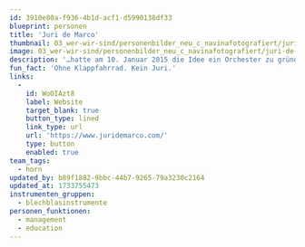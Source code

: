 ```yaml
---
id: 3910e80a-f936-4b1d-acf1-d5990138df33
blueprint: personen
title: 'Juri de Marco'
thumbnail: 03_wer-wir-sind/personenbilder_neu_c_navinafotografiert/juri-de-marco_(c)_navinafotografiert-3572-b.jpg
image: 03_wer-wir-sind/personenbilder_neu_c_navinafotografiert/juri-de-marco_(c)_navinafotografiert-3572-b.jpg
description: '…hatte am 10. Januar 2015 die Idee ein Orchester zu gründen wo ein paar Dinge anders laufen. Nachdem ihm im Mai selbigen Jahres dann klar wurde, dass es „Stegreif“ heißen soll, war für ihn der Grundstein gelegt. Stegreif bedeutet für ihn nämlich nicht nur: Improvisation und Auswendig-Spiel, sondern eben auch eine stetige Erforschung neuer Führungsformen. Als künstlerischer Leiter nicht zu dirigieren, sondern im Ensemble Horn zu spielen, führten ihn zu der Erkenntnis, dass kollektives, effektives und emphatisches Teilgeben in einer Gruppe unerwartet großes Potential in sich birgt.'
fun_fact: 'Ohne Klappfahrrad. Kein Juri.'
links:
  -
    id: WoOIAzt8
    label: Website
    target_blank: true
    button_type: lined
    link_type: url
    url: 'https://www.juridemarco.com/'
    type: button
    enabled: true
team_tags:
  - horn
updated_by: b89f1882-9bbc-44b7-9265-79a3230c2164
updated_at: 1733755473
instrumenten_gruppen:
  - blechblasinstrumente
personen_funktionen:
  - management
  - education
---
```


